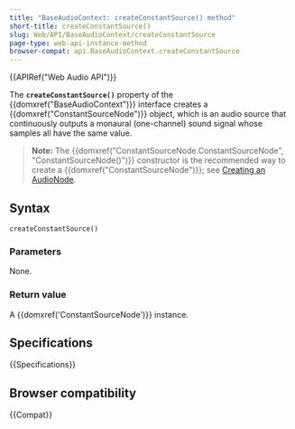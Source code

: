 ```yaml
---
title: "BaseAudioContext: createConstantSource() method"
short-title: createConstantSource()
slug: Web/API/BaseAudioContext/createConstantSource
page-type: web-api-instance-method
browser-compat: api.BaseAudioContext.createConstantSource
---
```


{{APIRef("Web Audio API")}}

The **`createConstantSource()`**
property of the {{domxref("BaseAudioContext")}} interface creates a
{{domxref("ConstantSourceNode")}} object, which is an audio source that continuously
outputs a monaural (one-channel) sound signal whose samples all have the same
value.

> **Note:** The {{domxref("ConstantSourceNode.ConstantSourceNode", "ConstantSourceNode()")}}
> constructor is the recommended way to create a {{domxref("ConstantSourceNode")}}; see
> [Creating an AudioNode](/en-US/docs/Web/API/AudioNode#creating_an_audionode).

## Syntax

```js-nolint
createConstantSource()
```

### Parameters

None.

### Return value

A {{domxref('ConstantSourceNode')}} instance.

## Specifications

{{Specifications}}

## Browser compatibility

{{Compat}}
